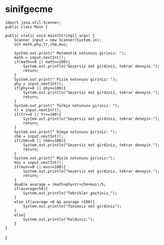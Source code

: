 # sinifgecme
    import java.util.Scanner;
    public class Main {

    public static void main(String[] args) {
        Scanner input = new Scanner(System.in);
        int math,phy,tr,chm,mus;

        System.out.print(" Matematik notunuzu giriniz: ");
        math = input.nextInt();
        if(math<=0 || math>=100){
            System.out.println("Geçersiz not girdiniz, tekrar deneyin.");
            return;
        }
        System.out.print(" Fizik notunuzu giriniz: ");
        phy = input.nextInt();
        if(phy<=0 || phy>=100){
            System.out.println("Geçersiz not girdiniz, tekrar deneyin.");
            return;
        }
        System.out.print(" Türkçe notunuzu giriniz: ");
        tr = input.nextInt();
        if(tr<=0 || tr>=100){
            System.out.println("Geçersiz not girdiniz, tekrar deneyin.");
            return;
        }
        System.out.print(" Kimya notunuzu giriniz: ");
        chm = input.nextInt();
        if(chm<=0 || chm>=100){
            System.out.println("Geçersiz not girdiniz, tekrar deneyin.");
            return;
        }
        System.out.print(" Müzik notunuzu giriniz:");
        mus = input.nextInt();
        if(mus<=0 || mus>=100){
            System.out.println("Geçersiz not girdiniz, tekrar deneyin.");
            return;
        }
        double avarage = (math+phy+tr+chm+mus)/5;
        if(avarage>54){
            System.out.println("Tebrikler geçtiniz.");
        }
        else if(avarage <0 && avarage >100){
            System.out.println("Tanımsız not girdiniz");
        }
        else{
            System.out.println("Kaldınız.");
        }
    }
}
